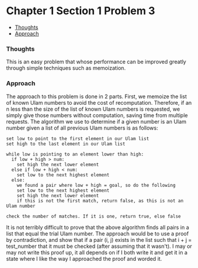 Chapter 1 Section 1 Problem 3
=============================

- [Thoughts](#thoughts)
- [Approach](#approach)

### Thoughts ###

This is an easy problem that whose performance can be improved greatly through
simple techniques such as memoization.

### Approach ###

The approach to this problem is done in 2 parts. First, we memoize the list of
known Ulam numbers to avoid the cost of recomputation. Therefore, if an n less
than the size of the list of known Ulam numbers is requested, we simply give
those numbers without computation, saving time from multiple requests. The 
algorithm we use to determine if a given number is an Ulam number given a list
of all previous Ulam numbers is as follows:

```
set low to point to the first element in our Ulam list
set high to the last element in our Ulam list

while low is pointing to an element lower than high:
  if low + high > num:
    set high the next lower element
  else if low + high < num:
    set low to the next highest element
  else:
    we found a pair where low + high = goal, so do the following
    set low to the next highest element
    set high the next lower element
    if this is not the first match, return false, as this is not an Ulam number

check the number of matches. If it is one, return true, else false
```

It is not terribly difficult to prove that the above algorithm finds all pairs
in a list that equal the trial Ulam number. The approach would be to use
a proof by contradiction, and show that if a pair (i, j) exists in the list such
that i + j = test_number that it must be checked (after assuming that it
wasn't). I may or may not write this proof up, it all depends on if I both
write it and get it in a state where I like the way I approached the proof and
worded it.
